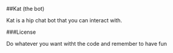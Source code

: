 ##Kat (the bot)

Kat is a hip chat bot that you can interact with.

###License

Do whatever you want witht the code and remember to have fun
